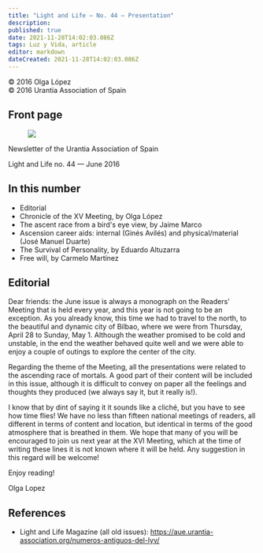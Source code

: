 ```yaml
---
title: "Light and Life — No. 44 — Presentation"
description: 
published: true
date: 2021-11-28T14:02:03.086Z
tags: Luz y Vida, article
editor: markdown
dateCreated: 2021-11-28T14:02:03.086Z
---
```


<p class="v-card v-sheet theme--light gray lighten-3 px-2">© 2016 Olga López<br>© 2016 Urantia Association of Spain</p>


## Front page

<figure id="Figure_1" class="image urantiapedia">
<img src="/image/article/Luz_y_Vida/LyV44/01.jpg">
</figure>

Newsletter of the Urantia Association of Spain

Light and Life no. 44 — June 2016

## In this number

- Editorial
- Chronicle of the XV Meeting, by Olga López
- The ascent race from a bird's eye view, by Jaime Marco
- Ascension career aids: internal (Ginés Avilés) and physical/material (José Manuel Duarte)
- The Survival of Personality, by Eduardo Altuzarra
- Free will, by Carmelo Martínez


## Editorial

Dear friends: the June issue is always a monograph on the Readers' Meeting that is held every year, and this year is not going to be an exception. As you already know, this time we had to travel to the north, to the beautiful and dynamic city of Bilbao, where we were from Thursday, April 28 to Sunday, May 1. Although the weather promised to be cold and unstable, in the end the weather behaved quite well and we were able to enjoy a couple of outings to explore the center of the city.

Regarding the theme of the Meeting, all the presentations were related to the ascending race of mortals. A good part of their content will be included in this issue, although it is difficult to convey on paper all the feelings and thoughts they produced (we always say it, but it really is!).

I know that by dint of saying it it sounds like a cliché, but you have to see how time flies! We have no less than fifteen national meetings of readers, all different in terms of content and location, but identical in terms of the good atmosphere that is breathed in them. We hope that many of you will be encouraged to join us next year at the XVI Meeting, which at the time of writing these lines it is not known where it will be held. Any suggestion in this regard will be welcome!

Enjoy reading!

Olga Lopez

## References

- Light and Life Magazine (all old issues): https://aue.urantia-association.org/numeros-antiguos-del-lyv/

